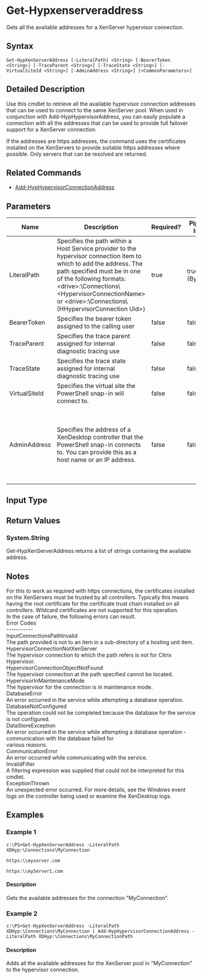﻿
# Get-Hypxenserveraddress
Gets all the available addresses for a XenServer hypervisor connection.
## Syntax

```
Get-HypXenServerAddress [-LiteralPath] <String> [-BearerToken <String>] [-TraceParent <String>] [-TraceState <String>] [-VirtualSiteId <String>] [-AdminAddress <String>] [<CommonParameters>]
```

## Detailed Description
Use this cmdlet to retrieve all the available hypervisor connection addresses that can be used to connect to the same XenServer pool.  When used in conjunction with Add-HypHypervisorAddress, you can easily populate a connection with all the addresses that can be used to provide full failover support for a XenServer connection.

If the addresses are https addresses, the command uses the certificates installed on the XenServers to provide suitable https addresses where possible.  Only servers that can be resolved are returned.


## Related Commands

* [Add-HypHypervisorConnectionAddress](../Add-HypHypervisorConnectionAddress/)
## Parameters
| Name   | Description | Required? | Pipeline Input | Default Value |
| --- | --- | --- | --- | --- |
| LiteralPath | Specifies the path within a Host Service provider to the hypervisor connection item to which to add the address. The path specified must be in one of the following formats: &lt;drive&gt;:\\Connections\\&lt;HypervisorConnectionName&gt; or  &lt;drive&gt;:\\Connections\\{HHypervisorConnection Uid&gt;} | true | true (ByValue) |  |
| BearerToken | Specifies the bearer token assigned to the calling user | false | false |  |
| TraceParent | Specifies the trace parent assigned for internal diagnostic tracing use | false | false |  |
| TraceState | Specifies the trace state assigned for internal diagnostic tracing use | false | false |  |
| VirtualSiteId | Specifies the virtual site the PowerShell snap-in will connect to. | false | false |  |
| AdminAddress | Specifies the address of a XenDesktop controller that the PowerShell snap-in connects to.  You can provide this as a host name or an IP address. | false | false | LocalHost. Once a value is provided by any cmdlet, this value becomes the default. |

## Input Type

### 

## Return Values

### System.String
Get-HypXenServerAddress returns a list of strings containing the available address.
## Notes
For this to work as required with https connections, the certificates installed on the XenServers must be trusted by all controllers.  Typically this means having the root certificate for the certificate trust chain installed on all controllers.  Wildcard certificates are not supported for this operation.  
    In the case of failure, the following errors can result.  
    Error Codes  
    -----------  
    InputConnectionsPathInvalid  
    The path provided is not to an item in a sub-directory of a hosting unit item.  
    HypervisorConnectionNotXenServer  
    The hypervisor connection to which the path refers is not for Citrix Hypervisor.  
    HypervisorConnectionObjectNotFound  
    The hypervisor connection at the path specified cannot be located.  
    HypervisorInMaintenanceMode  
    The hypervisor for the connection is in maintenance mode.  
    DatabaseError  
    An error occurred in the service while attempting a database operation.  
    DatabaseNotConfigured  
    The operation could not be completed because the database for the service is not configured.  
    DataStoreException  
    An error occurred in the service while attempting a database operation - communication with the database failed for  
    various reasons.  
    CommunicationError  
    An error occurred while communicating with the service.  
    InvalidFilter  
    A filtering expression was supplied that could not be interpreted for this cmdlet.  
    ExceptionThrown  
    An unexpected error occurred.  For more details, see the Windows event logs on the controller being used or examine the XenDesktop logs.
## Examples

### Example 1

```
c:\PS>Get-HypXenServerAddress -LiteralPath XDHyp:\Connections\MyConnection  
  
https:\\myserver.com  
  
https:\\myServer1.com
```

#### Description
Gets the available addresses for the connection "MyConnection".
### Example 2

```
c:\PS>Get-HypXenServerAddress -LiteralPath XDHyp:\Connections\MyConnection | Add-HypHypervisorConnectionAddress -LiteralPath XDHyp:\Connections\MyConnectionPath
```

#### Description
Adds all the available addresses for the XenServer pool in "MyConnection" to the hypervisor connection.
